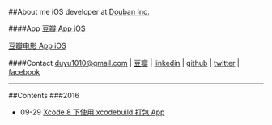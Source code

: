 ##About me
iOS developer at [Douban Inc.](https://www.douban.com/) 

####App
[豆瓣 App iOS](https://itunes.apple.com/cn/app/dou-ban/id907002334?mt=8)

[豆瓣电影 App iOS](https://itunes.apple.com/hk/app/dou-ban-dian-ying-quan-guo/id446745748?mt=8)

####Contact
duyu1010@gmail.com |
[豆瓣](https://www.douban.com/people/bigyelow/) |
[linkedin](https://www.linkedin.com/in/%E6%9D%9C%E7%85%9C-%E9%BB%84-50b423b6?trk=nav_responsive_tab_profile_pic) |
[github](https://github.com/bigyelow) |
[twitter](https://twitter.com/bigyelow) |
[facebook](https://www.facebook.com/duyu.huang.5)

---
##Contents
###2016
* 09-29 [Xcode 8 下使用 xcodebuild 打包 App](https://github.com/bigyelow/Hblog/blob/master/2016/Xcode%208%20下使用%20xcodebuild%20打包%20App.md)